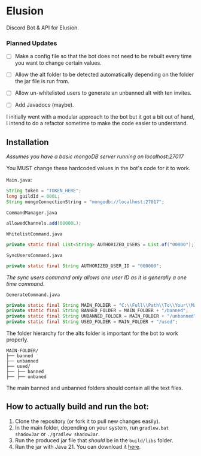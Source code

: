 # Elusion
Discord Bot &amp; API for Elusion.

### Planned Updates

- [ ] Make a config file so that the bot does not need to be rebuilt every time you want to change certain values.
- [ ] Allow the alt folder to be detected automatically depending on the folder the jar file is run from.
- [ ] Allow un-whitelisted users to generate an unbanned alt with ten invites.
- [ ] Add Javadocs (maybe).


I initially went with a modular approach to the bot but it got a bit out of hand, I intend to do a refactor sometime to make the code easier to understand.

## Installation

*Assumes you have a basic mongoDB server running on localhost:27017*

You MUST change these hardcoded values in the bot's code for it to work.

`Main.java`:
```java
String token = "TOKEN_HERE";
long guildId = 000L;
String mongoConnectionString = "mongodb://localhost:27017";
```

`CommandManager.java`
```java
allowedChannels.add(00000L);
```

`WhitelistCommand.java`
```java
private static final List<String> AUTHORIZED_USERS = List.of("00000");)
```
`SyncUsersCommand.java`
```java
private static final String AUTHORIZED_USER_ID = "000000";
```
*The sync users command only allows one user ID as it is generally a one time command.*

`GenerateCommand.java`
```java
private static final String MAIN_FOLDER = "C:\\Full\\Path\\To\\Your\\Main\\Folder";
private static final String BANNED_FOLDER = MAIN_FOLDER + "/banned";
private static final String UNBANNED_FOLDER = MAIN_FOLDER + "/unbanned";
private static final String USED_FOLDER = MAIN_FOLDER + "/used";
```
The folder hierarchy for the alts folder is important for the bot to work properly.

```
MAIN-FOLDER/
├── banned
├── unbanned
├── used/
├── ├── banned
├── ├── unbaned
```
The main banned and unbanned folders should contain all the text files.

## How to actually build and run the bot:

1. Clone the repository (or fork it to pull new changes easily).
2. In the main folder, depending on your system, run `gradlew.bat shadowJar` or `./gradlew shadowJar`.
3. Run the produced jar file that *should* be in the `build/libs` folder.
4. Run the jar with Java 21. You can download it [here](https://adoptopenjdk.net/).